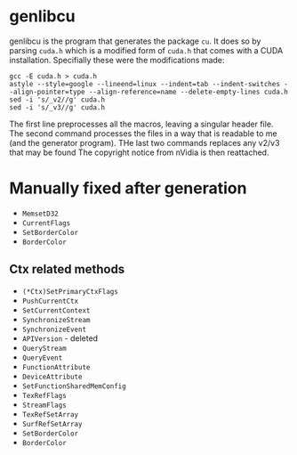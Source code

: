# genlibcu #

genlibcu is the program that generates the package `cu`. It does so by parsing `cuda.h` which is a modified form of `cuda.h` that comes with a CUDA installation. Specifially these were the modifications made:

```
gcc -E cuda.h > cuda.h
astyle --style=google --lineend=linux --indent=tab --indent-switches --align-pointer=type --align-reference=name --delete-empty-lines cuda.h
sed -i 's/_v2//g' cuda.h
sed -i 's/_v3//g' cuda.h
```

The first line preprocesses all the macros, leaving a singular header file. The second command processes the files in a way that is readable to me (and the generator program). THe last two commands replaces any v2/v3 that may be found The copyright notice from nVidia is then reattached.

# Manually fixed after generation #

* `MemsetD32`
* `CurrentFlags`
* `SetBorderColor`
* `BorderColor`

## Ctx related methods ##
* `(*Ctx)SetPrimaryCtxFlags`
* `PushCurrentCtx`
* `SetCurrentContext`
* `SynchronizeStream`
* `SynchronizeEvent`
* `APIVersion` - deleted
* `QueryStream`
* `QueryEvent`
* `FunctionAttribute`
* `DeviceAttribute`
* `SetFunctionSharedMemConfig` 
* `TexRefFlags`
* `StreamFlags`
* `TexRefSetArray`
* `SurfRefSetArray`
* `SetBorderColor`
* `BorderColor`